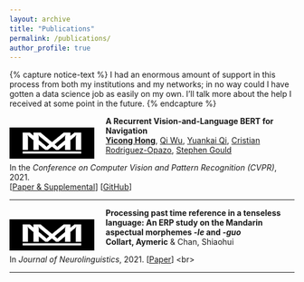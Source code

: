 ```yaml
---
layout: archive
title: "Publications"
permalink: /publications/
author_profile: true
---
```


{% capture notice-text %} I had an enormous amount of support in this process from both my institutions and my networks; in no way could I have gotten a data science job as easily on my own. I’ll talk more about the help I received at some point in the future. {% endcapture %}

<img align="left" width="150" height="55" src="./../images/site-logo.png" style="padding-right:20px; padding-top:20px"/>

**A Recurrent Vision-and-Language BERT for Navigation**<br>
[**Yicong Hong**](http://www.yiconghong.me/), [Qi Wu](http://www.qi-wu.me/), [Yuankai Qi](https://sites.google.com/site/yuankiqi/home), [Cristian Rodriguez-Opazo](https://crodriguezo.github.io/), [Stephen Gould](http://users.cecs.anu.edu.au/~sgould/)<br>

In the <em>Conference on Computer Vision and Pattern Recognition (CVPR)</em>, 2021.<br>
[[Paper & Supplemental](https://arxiv.org/abs/2011.13922)] [[GitHub](https://github.com/YicongHong/Recurrent-VLN-BERT)]<br>

---

<img align="left" width="150" height="55" src="./../images/site-logo.png" style="padding-right:20px; padding-top:20px"/>

**Processing past time reference in a tenseless language: An ERP study on the Mandarin aspectual morphemes <i>-le</i> and <i>-guo</i>**<br>
**Collart, Aymeric** & Chan, Shiaohui<br>

In <em>Journal of Neurolinguistics</em>, 2021. [[Paper](https://doi.org/10.1016/j.jneuroling.2021.100998.)]  <br>

---